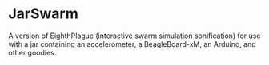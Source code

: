 JarSwarm
========

A version of EighthPlague (interactive swarm simulation sonification) for use with a jar containing an accelerometer, a BeagleBoard-xM, an Arduino, and other goodies.

